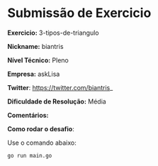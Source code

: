 # Submissão de Exercicio

**Exercicio:** 3-tipos-de-triangulo

**Nickname:** biantris

**Nível Técnico:** Pleno

**Empresa:** askLisa

**Twitter**: https://twitter.com/biantris_

**Dificuldade de Resolução:** Média

**Comentários:** 

**Como rodar o desafio**:

Use o comando abaixo:
```bash
go run main.go
```